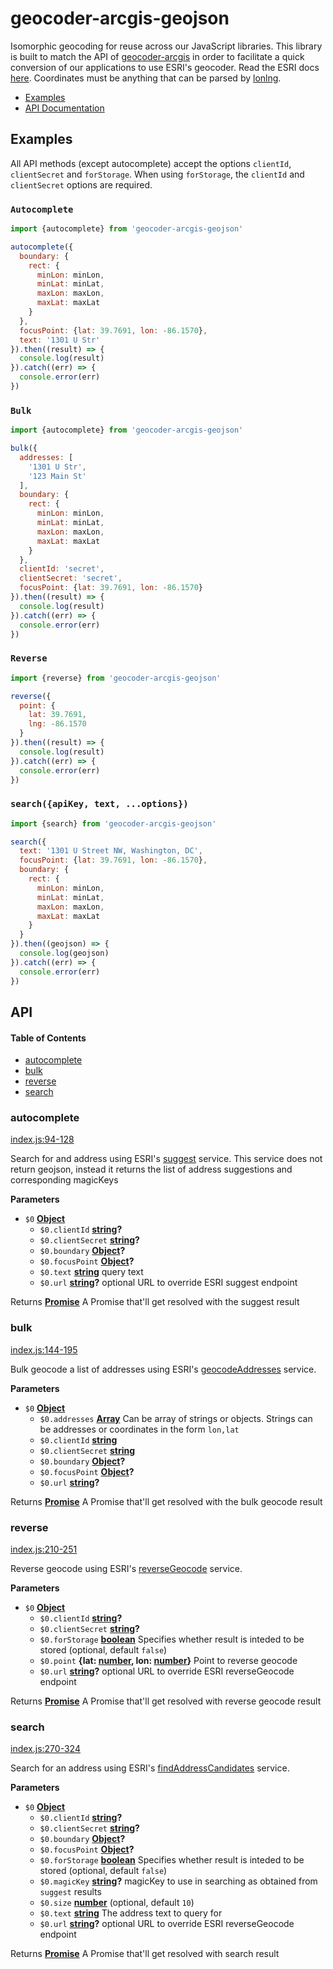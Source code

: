 # geocoder-arcgis-geojson

Isomorphic geocoding for reuse across our JavaScript libraries. This library is built to match the API of [geocoder-arcgis](https://www.npmjs.com/package/geocoder-arcgis) in order to facilitate a quick conversion of our applications to use ESRI's geocoder.  Read the ESRI docs [here](https://developers.arcgis.com/labs/rest/get-an-access-token/). Coordinates must be anything that can be parsed by [lonlng](https://github.com/conveyal/lonlng).

-   [Examples](#examples)
-   [API Documentation](#api)

## Examples

All API methods (except autocomplete) accept the options `clientId`, `clientSecret` and `forStorage`.  When using `forStorage`, the `clientId` and `clientSecret` options are required.

### `Autocomplete`

```js
import {autocomplete} from 'geocoder-arcgis-geojson'

autocomplete({
  boundary: {
    rect: {
      minLon: minLon,
      minLat: minLat,
      maxLon: maxLon,
      maxLat: maxLat
    }
  },
  focusPoint: {lat: 39.7691, lon: -86.1570},
  text: '1301 U Str'
}).then((result) => {
  console.log(result)
}).catch((err) => {
  console.error(err)
})
```

### `Bulk`

```js
import {autocomplete} from 'geocoder-arcgis-geojson'

bulk({
  addresses: [
    '1301 U Str',
    '123 Main St'
  ],
  boundary: {
    rect: {
      minLon: minLon,
      minLat: minLat,
      maxLon: maxLon,
      maxLat: maxLat
    }
  },
  clientId: 'secret',
  clientSecret: 'secret',
  focusPoint: {lat: 39.7691, lon: -86.1570}
}).then((result) => {
  console.log(result)
}).catch((err) => {
  console.error(err)
})
```

### `Reverse`

```js
import {reverse} from 'geocoder-arcgis-geojson'

reverse({
  point: {
    lat: 39.7691,
    lng: -86.1570
  }
}).then((result) => {
  console.log(result)
}).catch((err) => {
  console.error(err)
})
```

### `search({apiKey, text, ...options})`

```js
import {search} from 'geocoder-arcgis-geojson'

search({
  text: '1301 U Street NW, Washington, DC',
  focusPoint: {lat: 39.7691, lon: -86.1570},
  boundary: {
    rect: {
      minLon: minLon,
      minLat: minLat,
      maxLon: maxLon,
      maxLat: maxLat
    }
  }
}).then((geojson) => {
  console.log(geojson)
}).catch((err) => {
  console.error(err)
})
```

## API

<!-- Generated by documentation.js. Update this documentation by updating the source code. -->

#### Table of Contents

-   [autocomplete](#autocomplete)
-   [bulk](#bulk)
-   [reverse](#reverse)
-   [search](#search)

### autocomplete

[index.js:94-128](https://github.com/conveyal/geocoder-arcgis-geojson/blob/c4b5701a0403d4a80761b1528624bd7795e0dcfd/index.js#L94-L128 "Source code on GitHub")

Search for and address using
ESRI's [suggest](https://developers.arcgis.com/rest/geocode/api-reference/geocoding-suggest.htm)
service.  This service does not return geojson, instead it returns the list
of address suggestions and corresponding magicKeys

**Parameters**

-   `$0` **[Object](https://developer.mozilla.org/docs/Web/JavaScript/Reference/Global_Objects/Object)** 
    -   `$0.clientId` **[string](https://developer.mozilla.org/docs/Web/JavaScript/Reference/Global_Objects/String)?** 
    -   `$0.clientSecret` **[string](https://developer.mozilla.org/docs/Web/JavaScript/Reference/Global_Objects/String)?** 
    -   `$0.boundary` **[Object](https://developer.mozilla.org/docs/Web/JavaScript/Reference/Global_Objects/Object)?** 
    -   `$0.focusPoint` **[Object](https://developer.mozilla.org/docs/Web/JavaScript/Reference/Global_Objects/Object)?** 
    -   `$0.text` **[string](https://developer.mozilla.org/docs/Web/JavaScript/Reference/Global_Objects/String)** query text
    -   `$0.url` **[string](https://developer.mozilla.org/docs/Web/JavaScript/Reference/Global_Objects/String)?** optional URL to override ESRI suggest endpoint

Returns **[Promise](https://developer.mozilla.org/docs/Web/JavaScript/Reference/Global_Objects/Promise)** A Promise that'll get resolved with the suggest result

### bulk

[index.js:144-195](https://github.com/conveyal/geocoder-arcgis-geojson/blob/c4b5701a0403d4a80761b1528624bd7795e0dcfd/index.js#L144-L195 "Source code on GitHub")

Bulk geocode a list of addresses using
ESRI's [geocodeAddresses](https://developers.arcgis.com/rest/geocode/api-reference/geocoding-geocode-addresses.htm)
service.

**Parameters**

-   `$0` **[Object](https://developer.mozilla.org/docs/Web/JavaScript/Reference/Global_Objects/Object)** 
    -   `$0.addresses` **[Array](https://developer.mozilla.org/docs/Web/JavaScript/Reference/Global_Objects/Array)** Can be array of strings or objects.  Strings can be addresses or coordinates in the form `lon,lat`
    -   `$0.clientId` **[string](https://developer.mozilla.org/docs/Web/JavaScript/Reference/Global_Objects/String)** 
    -   `$0.clientSecret` **[string](https://developer.mozilla.org/docs/Web/JavaScript/Reference/Global_Objects/String)** 
    -   `$0.boundary` **[Object](https://developer.mozilla.org/docs/Web/JavaScript/Reference/Global_Objects/Object)?** 
    -   `$0.focusPoint` **[Object](https://developer.mozilla.org/docs/Web/JavaScript/Reference/Global_Objects/Object)?** 
    -   `$0.url` **[string](https://developer.mozilla.org/docs/Web/JavaScript/Reference/Global_Objects/String)?** 

Returns **[Promise](https://developer.mozilla.org/docs/Web/JavaScript/Reference/Global_Objects/Promise)** A Promise that'll get resolved with the bulk geocode result

### reverse

[index.js:210-251](https://github.com/conveyal/geocoder-arcgis-geojson/blob/c4b5701a0403d4a80761b1528624bd7795e0dcfd/index.js#L210-L251 "Source code on GitHub")

Reverse geocode using
ESRI's [reverseGeocode](https://developers.arcgis.com/rest/geocode/api-reference/geocoding-reverse-geocode.htm)
service.

**Parameters**

-   `$0` **[Object](https://developer.mozilla.org/docs/Web/JavaScript/Reference/Global_Objects/Object)** 
    -   `$0.clientId` **[string](https://developer.mozilla.org/docs/Web/JavaScript/Reference/Global_Objects/String)?** 
    -   `$0.clientSecret` **[string](https://developer.mozilla.org/docs/Web/JavaScript/Reference/Global_Objects/String)?** 
    -   `$0.forStorage` **[boolean](https://developer.mozilla.org/docs/Web/JavaScript/Reference/Global_Objects/Boolean)** Specifies whether result is inteded to be stored (optional, default `false`)
    -   `$0.point` **{lat: [number](https://developer.mozilla.org/docs/Web/JavaScript/Reference/Global_Objects/Number), lon: [number](https://developer.mozilla.org/docs/Web/JavaScript/Reference/Global_Objects/Number)}** Point to reverse geocode
    -   `$0.url` **[string](https://developer.mozilla.org/docs/Web/JavaScript/Reference/Global_Objects/String)?** optional URL to override ESRI reverseGeocode endpoint

Returns **[Promise](https://developer.mozilla.org/docs/Web/JavaScript/Reference/Global_Objects/Promise)** A Promise that'll get resolved with reverse geocode result

### search

[index.js:270-324](https://github.com/conveyal/geocoder-arcgis-geojson/blob/c4b5701a0403d4a80761b1528624bd7795e0dcfd/index.js#L270-L324 "Source code on GitHub")

Search for an address using
ESRI's [findAddressCandidates](https://developers.arcgis.com/rest/geocode/api-reference/geocoding-find-address-candidates.htm)
service.

**Parameters**

-   `$0` **[Object](https://developer.mozilla.org/docs/Web/JavaScript/Reference/Global_Objects/Object)** 
    -   `$0.clientId` **[string](https://developer.mozilla.org/docs/Web/JavaScript/Reference/Global_Objects/String)?** 
    -   `$0.clientSecret` **[string](https://developer.mozilla.org/docs/Web/JavaScript/Reference/Global_Objects/String)?** 
    -   `$0.boundary` **[Object](https://developer.mozilla.org/docs/Web/JavaScript/Reference/Global_Objects/Object)?** 
    -   `$0.focusPoint` **[Object](https://developer.mozilla.org/docs/Web/JavaScript/Reference/Global_Objects/Object)?** 
    -   `$0.forStorage` **[boolean](https://developer.mozilla.org/docs/Web/JavaScript/Reference/Global_Objects/Boolean)** Specifies whether result is inteded to be stored (optional, default `false`)
    -   `$0.magicKey` **[string](https://developer.mozilla.org/docs/Web/JavaScript/Reference/Global_Objects/String)?** magicKey to use in searching as obtained from `suggest` results
    -   `$0.size` **[number](https://developer.mozilla.org/docs/Web/JavaScript/Reference/Global_Objects/Number)**  (optional, default `10`)
    -   `$0.text` **[string](https://developer.mozilla.org/docs/Web/JavaScript/Reference/Global_Objects/String)** The address text to query for
    -   `$0.url` **[string](https://developer.mozilla.org/docs/Web/JavaScript/Reference/Global_Objects/String)?** optional URL to override ESRI reverseGeocode endpoint

Returns **[Promise](https://developer.mozilla.org/docs/Web/JavaScript/Reference/Global_Objects/Promise)** A Promise that'll get resolved with search result
